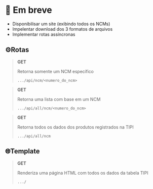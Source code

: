 # 🚧 Em breve

- Disponibilisar um site (exibindo todos os NCMs)
- Impelentar download dos 3 formatos de arquivos
- Implementar rotas assíncronas

## ⚙️Rotas

> **GET**
>
> Retorna somente um NCM específico
>
> ```text
> .../api/ncm/<numero_do_ncm>
> ```

> **GET**
>
> Retorna uma lista com base em um NCM
>
> ```text
> .../api/all/ncm/<numero_do_ncm>
> ```

> **GET**
>
> Retorna todos os dados dos produtos registrados na TIPI
>
> ```text
> .../api/all/ncm
> ```

## 🌐Template

> **GET**
>
> Renderiza uma página HTML com todos os dados da tabela TIPI
>
> ```text
> .../
> ```
